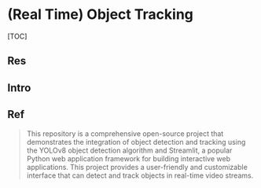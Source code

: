 # (Real Time) Object Tracking

[TOC]



## Res


## Intro


## Ref
[🎬 Yolov8 & real time obect tracking]: https://youtu.be/UYLp0-iOvFc

[Real-time Object Detection and Tracking with YOLOv8 and Streamlit]: https://github.com/CodingMantras/yolov8-streamlit-detection-tracking

> This repository is a comprehensive open-source project that demonstrates the integration of object detection and tracking using the YOLOv8 object detection algorithm and Streamlit, a popular Python web application framework for building interactive web applications. This project provides a user-friendly and customizable interface that can detect and track objects in real-time video streams.


[从高斯分布、机器人误差、EM算法到小球检测 | CSDN]: http://t.csdn.cn/arZ3J

[基于yolo的小球位置实时检测 | CSDN]: http://t.csdn.cn/nShaw

[Real-time Object Tracking with OpenCV and YOLOv8 in Python]: https://www.thepythoncode.com/article/real-time-object-tracking-with-yolov8-opencv

